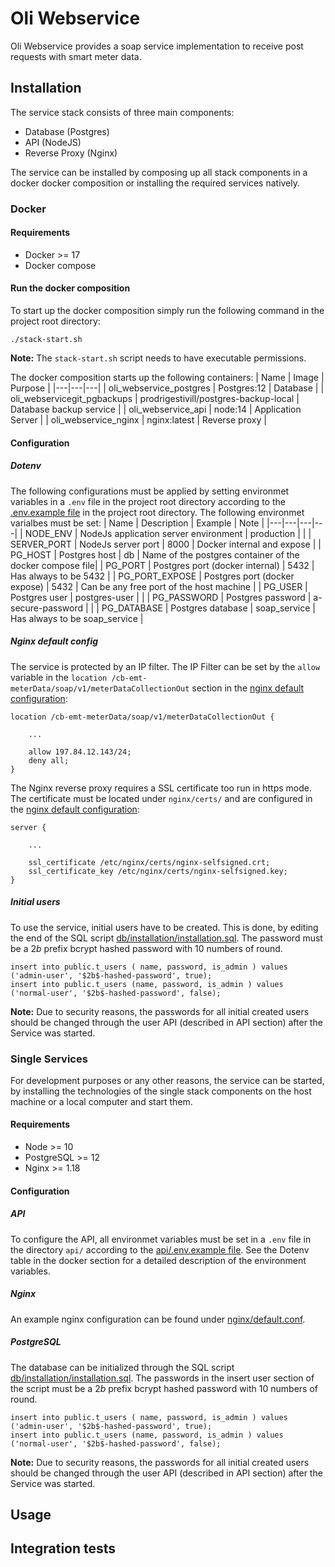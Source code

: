 # Oli Webservice
Oli Webservice provides a soap service implementation to receive post requests with smart meter data.

## Installation
The service stack consists of three main components:

- Database (Postgres)
- API (NodeJS)
- Reverse Proxy (Nginx)

The service can be installed by composing up all stack components in a docker docker composition or installing the required services natively.

### Docker

#### Requirements
- Docker >= 17
- Docker compose

#### Run the docker composition
To start up the docker composition simply run the following command in the project root directory:
```
./stack-start.sh
```
**Note:** The ```stack-start.sh``` script needs to have executable permissions.

The docker composition starts up the following containers:
| Name  | Image | Purpose |
|---|---|---|
| oli_webservice_postgres | Postgres:12 | Database |
| oli_webservicegit_pgbackups | prodrigestivill/postgres-backup-local | Database backup service |
| oli_webservice_api | node:14 | Application Server |
| oli_webservice_nginx | nginx:latest | Reverse proxy |

#### Configuration
##### Dotenv
The following configurations must be applied by setting environmet variables in a `.env` file in the project root directory according to the [.env.example file](./.env.example) in the project root directory. The following environmet varialbes must be set:
| Name  | Description | Example | Note |
|---|---|---|---|
| NODE_ENV | NodeJs application server environment | production |  |
| SERVER_PORT | NodeJs server port | 8000 | Docker internal and expose |
| PG_HOST | Postgres host | db | Name of the postgres container of the docker compose file|
| PG_PORT | Postgres port (docker internal) | 5432 | Has always to be 5432 |
| PG_PORT_EXPOSE | Postgres port (docker expose) | 5432 | Can be any free port of the host machine |
| PG_USER | Postgres user | postgres-user |  |
| PG_PASSWORD | Postgres password | a-secure-password |  |
| PG_DATABASE | Postgres database | soap_service | Has always to be soap_service |

##### Nginx default config
The service is protected by an IP filter. The IP Filter can be set by the `allow` variable in the `location /cb-emt-meterData/soap/v1/meterDataCollectionOut` section in the [nginx default configuration](nginx/default.conf):
```
location /cb-emt-meterData/soap/v1/meterDataCollectionOut {
    
    ...
    
    allow 197.84.12.143/24;
    deny all;
}
```

The Nginx reverse proxy requires a SSL certificate too run in https mode. The certificate must be located under `nginx/certs/` and are configured in the [nginx default configuration](nginx/default.conf):
```
server {

    ...

    ssl_certificate /etc/nginx/certs/nginx-selfsigned.crt;
    ssl_certificate_key /etc/nginx/certs/nginx-selfsigned.key;
}
```

##### Initial users
To use the service, initial users have to be created. This is done, by editing the end of the SQL script [db/installation/installation.sql](db/installation/installation.sql). The password must be a $2b$ prefix bcrypt hashed password with 10 numbers of round.
```
insert into public.t_users ( name, password, is_admin ) values ('admin-user', '$2b$-hashed-password', true);
insert into public.t_users (name, password, is_admin ) values ('normal-user', '$2b$-hashed-password', false);
```
**Note:** Due to security reasons, the passwords for all initial created users should be changed through the user API (described in API section) after the Service was started.

### Single Services
For development purposes or any other reasons, the service can be started, by installing the technologies of the single stack components on the host machine or a local computer and start them.

#### Requirements
- Node >= 10
- PostgreSQL >= 12
- Nginx >= 1.18

#### Configuration

##### API
To configure the API, all environmet variables must be set in a `.env` file in the directory `api/` according to the [api/.env.example file](api/.env.example). See the Dotenv table in the docker section for a detailed description of the environment variables.

##### Nginx
An example nginx configuration can be found under [nginx/default.conf](nginx/default.conf).

##### PostgreSQL
The database can be initialized through the SQL script [db/installation/installation.sql](db/installation/installation.sql). The passwords in the insert user section of the script must be a $2b$ prefix bcrypt hashed password with 10 numbers of round.
```
insert into public.t_users ( name, password, is_admin ) values ('admin-user', '$2b$-hashed-password', true);
insert into public.t_users (name, password, is_admin ) values ('normal-user', '$2b$-hashed-password', false);
```
**Note:** Due to security reasons, the passwords for all initial created users should be changed through the user API (described in API section) after the Service was started.

## Usage

## Integration tests
